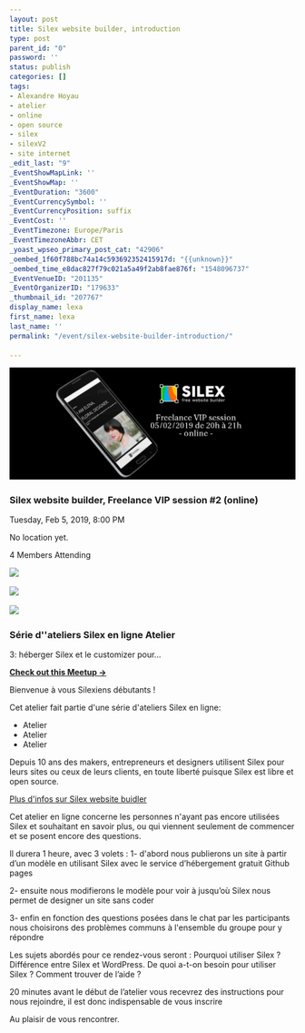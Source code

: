 ```yaml
---
layout: post
title: Silex website builder, introduction
type: post
parent_id: "0"
password: ''
status: publish
categories: []
tags:
- Alexandre Hoyau
- atelier
- online
- open source
- silex
- silexV2
- site internet
_edit_last: "9"
_EventShowMapLink: ''
_EventShowMap: ''
_EventDuration: "3600"
_EventCurrencySymbol: ''
_EventCurrencyPosition: suffix
_EventCost: ''
_EventTimezone: Europe/Paris
_EventTimezoneAbbr: CET
_yoast_wpseo_primary_post_cat: "42906"
_oembed_1f60f788bc74a14c593692352415917d: "{{unknown}}"
_oembed_time_e8dac827f79c021a5a49f2ab8fae876f: "1548096737"
_EventVenueID: "201135"
_EventOrganizerID: "179633"
_thumbnail_id: "207767"
display_name: lexa
first_name: lexa
last_name: ''
permalink: "/event/silex-website-builder-introduction/"

---
```

![](/assets/silex-webinar2-wide.png)

### Silex website builder, Freelance VIP session #2 (online)

Tuesday, Feb 5, 2019, 8:00 PM

No location yet.

4 Members Attending

![](https://secure.meetupstatic.com/photos/member/8/f/a/f/thumb_276696783.jpeg)

![](https://secure.meetupstatic.com/photos/member/d/0/6/5/thumb_244973349.jpeg)

![](https://secure.meetupstatic.com/photos/member/8/a/9/0/thumb_282155472.jpeg)

### Série d''ateliers Silex en ligne Atelier

3: héberger Silex et le customizer pour...

[**Check out this Meetup →**](https://www.meetup.com/Ateliers-du-libre-et-de-lopen-source/events/258110363/)

Bienvenue à vous Silexiens débutants !

Cet atelier fait partie d'une série d'ateliers Silex en
ligne:

* Atelier
* Atelier
* Atelier

Depuis 10 ans des makers, entrepreneurs et designers utilisent Silex pour leurs sites ou ceux de leurs clients, en toute liberté puisque Silex est libre et open source.

[Plus d'infos sur Silex website buidler](https://www.silex.me)

Cet atelier en ligne concerne les personnes n'ayant pas encore utilisées Silex et souhaitant en savoir plus, ou qui viennent seulement de commencer et se posent encore des questions.

Il durera 1 heure, avec 3 volets
:
1- d'abord nous publierons un site à partir d’un modèle en utilisant Silex avec le service d’hébergement gratuit Github pages

2- ensuite nous modifierons le modèle pour voir à jusqu’où Silex nous permet de designer un site sans coder

3- enfin en fonction des questions posées dans le chat par les participants nous choisirons des problèmes communs à l'ensemble du groupe pour y répondre

Les sujets abordés pour ce rendez-vous seront
: Pourquoi utiliser Silex ? Différence entre Silex et WordPress. De quoi a-t-on besoin pour utiliser Silex ? Comment trouver de l’aide ?

20 minutes avant le début de l’atelier vous recevrez des instructions pour nous rejoindre, il est donc indispensable de vous inscrire

Au plaisir de vous rencontrer.